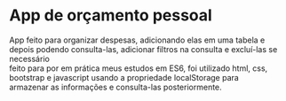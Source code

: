 # App de orçamento pessoal

App feito para organizar despesas, adicionando elas em uma tabela e depois podendo consulta-las, adicionar filtros na consulta e excluí-las se necessário <br />
feito para por em prática meus estudos em ES6, foi utilizado html, css, bootstrap e javascript usando a propriedade localStorage para <br />
armazenar as informações e consulta-las posteriormente.
